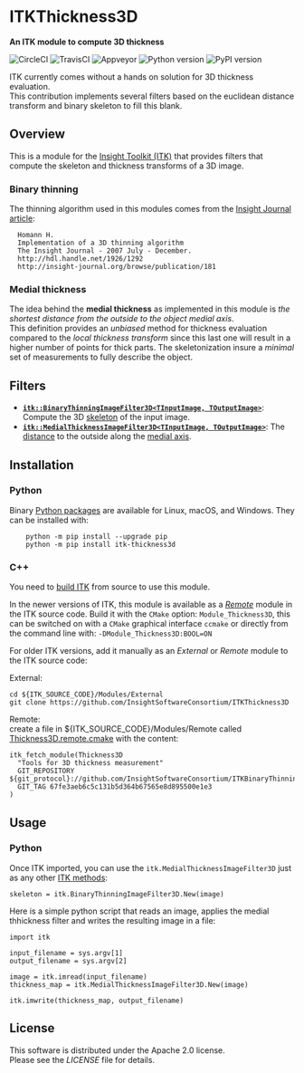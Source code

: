 [CircleCI]: https://img.shields.io/circleci/project/github/InsightSoftwareConsortium/ITKThickness3D/master.svg?label=Linux
[TravisCI]: https://img.shields.io/travis/InsightSoftwareConsortium/ITKThickness3D/master.svg?label=macOS
[Appveyor]: https://img.shields.io/appveyor/ci/itkrobot/itkthickness3d.svg?label=Windows
[Python version]: https://img.shields.io/pypi/pyversions/itk-thickness3d.svg
[PyPI version]: https://img.shields.io/pypi/v/itk-thickness3d.svg?label=PyPI

ITKThickness3D
==============

**An ITK module to compute 3D thickness** 

![CircleCI][CircleCI] ![TravisCI][TravisCI] ![Appveyor][Appveyor] ![Python version][Python version] ![PyPI version][PyPI version] 

ITK currently comes without a hands on solution for 3D thickness evaluation.  
This contribution implements several filters based on the euclidean distance transform and binary skeleton to fill this blank.



Overview
--------

This is a module for the [Insight Toolkit (ITK)](http://itk.org) that provides filters that compute the skeleton and thickness transforms of a 3D image.


### Binary thinning

The thinning algorithm used in this modules comes from the [Insight Journal article](http://hdl.handle.net/1926/1292):  
```  
  Homann H.  
  Implementation of a 3D thinning algorithm  
  The Insight Journal - 2007 July - December.  
  http://hdl.handle.net/1926/1292  
  http://insight-journal.org/browse/publication/181  
```

### Medial thickness

The idea behind the **medial thickness** as implemented in this module is *the shortest distance from the outside to the object medial axis*.  
This definition provides an *unbiased* method for thickness evaluation compared to the *local thickness transform* since this last one will result in a higher number of points for thick parts. The skeletonization insure a *minimal* set of measurements to fully describe the object.

Filters
-------

- **[`itk::BinaryThinningImageFilter3D<TInputImage, TOutputImage>`](include/itkBinaryThinningImageFilter3D.h)**: Compute the 3D [skeleton](http://hdl.handle.net/1926/1292) of the input image.
-   **[`itk::MedialThicknessImageFilter3D<TInputImage, TOutputImage>`](./include/itkMedialThicknessImageFilter3D.h)**: The [distance](https://itk.org/Doxygen/html/classitk_1_1SignedMaurerDistanceMapImageFilter.html) to the outside along the [medial axis](include/itkBinaryThinningImageFilter3D.hxx).


Installation
------------

### Python

Binary [Python packages](https://pypi.python.org/pypi/itk-thickness3d) are available for Linux, macOS, and Windows. They can be installed with:
```
    python -m pip install --upgrade pip
    python -m pip install itk-thickness3d
```

### C++

You need to [build ITK](https://itk.org/Wiki/ITK/Configuring_and_Building) from source to use this module.

In the newer versions of ITK, this module is available as a [*Remote*](https://blog.kitware.com/advance-itk-with-modules/) module in the ITK source code. Build it with the `CMake` option: `Module_Thickness3D`, this can be switched on with a `CMake` graphical interface `ccmake` or directly from the command line with: `-DModule_Thickness3D:BOOL=ON`

For older ITK versions, add it manually as an *External* or *Remote* module to the ITK source code:

External:
```
cd ${ITK_SOURCE_CODE}/Modules/External
git clone https://github.com/InsightSoftwareConsortium/ITKThickness3D
```
Remote:  
create a file in ${ITK_SOURCE_CODE}/Modules/Remote called [Thickness3D.remote.cmake](https://gist.github.com/T4mmi/20449a97dce99f71eec8a9bb6e8853d4) with the content:
```
itk_fetch_module(Thickness3D
  "Tools for 3D thickness measurement"
  GIT_REPOSITORY ${git_protocol}://github.com/InsightSoftwareConsortium/ITKBinaryThinning3D.git
  GIT_TAG 67fe3aeb6c5c131b5d364b67565e8d895500e1e3
)
```

Usage
-----

### Python

Once ITK imported, you can use the `itk.MedialThicknessImageFilter3D` just as any other [ITK methods](https://itkpythonpackage.readthedocs.io/en/latest/Quick_start_guide.html):
```
skeleton = itk.BinaryThinningImageFilter3D.New(image)
```  

Here is a simple python script that reads an image, applies the medial thhickness filter and writes the resulting image in a file:
```
import itk

input_filename = sys.argv[1]
output_filename = sys.argv[2]

image = itk.imread(input_filename)
thickness_map = itk.MedialThicknessImageFilter3D.New(image)

itk.imwrite(thickness_map, output_filename)
```


License
-------

This software is distributed under the Apache 2.0 license.  
Please see the *LICENSE* file for details.
